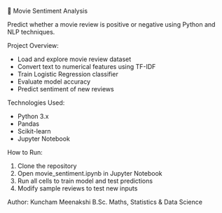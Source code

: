 🎥 Movie Sentiment Analysis

Predict whether a movie review is positive or negative using Python and NLP techniques.

Project Overview:
- Load and explore movie review dataset
- Convert text to numerical features using TF-IDF
- Train Logistic Regression classifier
- Evaluate model accuracy
- Predict sentiment of new reviews

Technologies Used:
- Python 3.x
- Pandas
- Scikit-learn
- Jupyter Notebook

How to Run:
1. Clone the repository
2. Open movie_sentiment.ipynb in Jupyter Notebook
3. Run all cells to train model and test predictions
4. Modify sample reviews to test new inputs

Author: Kuncham Meenakshi
B.Sc. Maths, Statistics & Data Science
